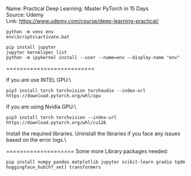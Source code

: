Name: Practical Deep Learning: Master PyTorch in 15 Days\
Source: Udemy\
Link: https://www.udemy.com/course/deep-learning-practical/

```
python -m venv env
env\Scripts\activate.bat

pip install jupyter
jupyter kernelspec list
python -m ipykernel install --user --name=env --display-name "env"
```
==========================

If you are use INTEL GPU:\
```
pip3 install torch torchvision torchaudio --index-url https://download.pytorch.org/whl/xpu
```
If you are using Nvidia GPU:\
```
pip3 install torch torchvision --index-url https://download.pytorch.org/whl/cu126
```
Install the required libraries. Uninstall the libraries if you face any issues based on the error logs.\

==================== 
Some more Library packages needed:
```
pip install numpy pandas matplotlib jupyter scikit-learn gradio tqdm huggingface_hub[hf_xet] transformers 
```

